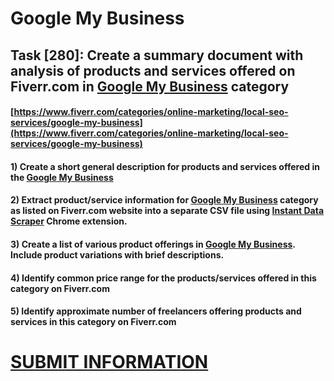 # Google My Business
## Task [280]: Create a summary document with analysis of products and services offered on Fiverr.com in [Google My Business](https://www.fiverr.com/categories/online-marketing/local-seo-services/google-my-business) category
#### [https://www.fiverr.com/categories/online-marketing/local-seo-services/google-my-business](https://www.fiverr.com/categories/online-marketing/local-seo-services/google-my-business)
#### 1) Create a short general description for products and services offered in the [Google My Business](https://www.fiverr.com/categories/online-marketing/local-seo-services/google-my-business)
#### 2) Extract product/service information for [Google My Business](https://www.fiverr.com/categories/online-marketing/local-seo-services/google-my-business) category as listed on Fiverr.com website into a separate CSV file using [Instant Data Scraper](https://chrome.google.com/webstore/detail/instant-data-scraper/ofaokhiedipichpaobibbnahnkdoiiah) Chrome extension.
#### 3) Create a list of various product offerings in [Google My Business](https://www.fiverr.com/categories/online-marketing/local-seo-services/google-my-business). Include product variations with brief descriptions.
#### 4) Identify common price range for the products/services offered in this category on Fiverr.com
#### 5) Identify approximate number of freelancers offering products and services in this category on Fiverr.com

# [SUBMIT INFORMATION](https://forms.office.com/r/8AEKjkLxKG)
